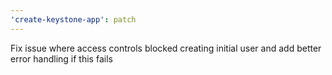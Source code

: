 ```yaml
---
'create-keystone-app': patch
---
```


Fix issue where access controls blocked creating initial user and add better error handling if this fails
